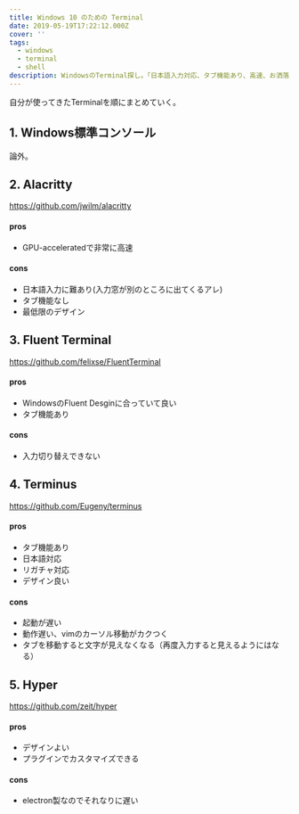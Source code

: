 ```yaml
---
title: Windows 10 のための Terminal
date: 2019-05-19T17:22:12.000Z
cover: ''
tags:
  - windows
  - terminal
  - shell
description: WindowsのTerminal探し。「日本語入力対応、タブ機能あり、高速、お洒落」
---
```


自分が使ってきたTerminalを順にまとめていく。

## 1. Windows標準コンソール
論外。


## 2. Alacritty
https://github.com/jwilm/alacritty

#### pros
 - GPU-acceleratedで非常に高速

#### cons
 - 日本語入力に難あり(入力窓が別のところに出てくるアレ)
 - タブ機能なし
 - 最低限のデザイン


## 3. Fluent Terminal
https://github.com/felixse/FluentTerminal

#### pros
 - WindowsのFluent Desginに合っていて良い
 - タブ機能あり

#### cons
 - 入力切り替えできない


## 4. Terminus
https://github.com/Eugeny/terminus

#### pros
 - タブ機能あり
 - 日本語対応
 - リガチャ対応
 - デザイン良い

#### cons
 - 起動が遅い
 - 動作遅い、vimのカーソル移動がカクつく
 - タブを移動すると文字が見えなくなる（再度入力すると見えるようにはなる）


## 5. Hyper
https://github.com/zeit/hyper

#### pros
 - デザインよい
 - プラグインでカスタマイズできる

#### cons
 - electron製なのでそれなりに遅い
